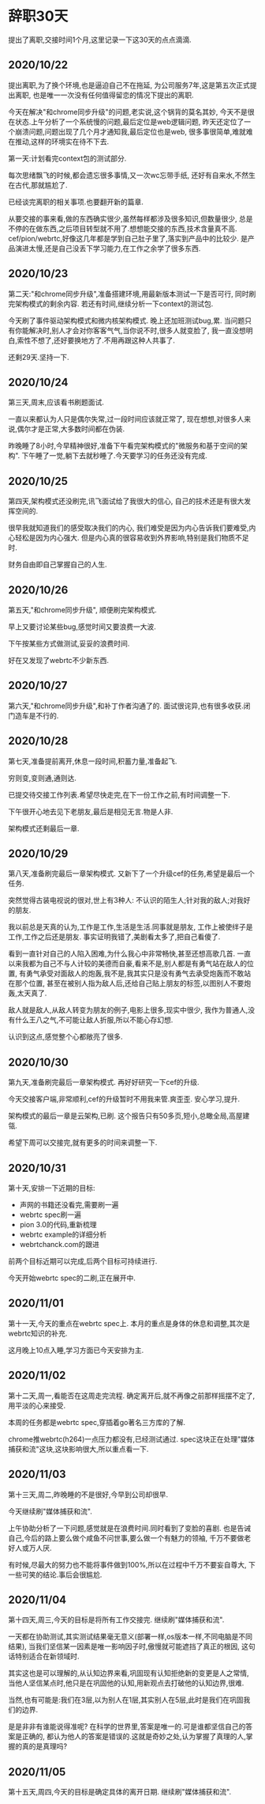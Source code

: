 # 辞职30天

提出了离职,交接时间1个月,这里记录一下这30天的点点滴滴.

## 2020/10/22

提出离职,为了换个环境,也是逼迫自己不在拖延,
为公司服务7年,这是第五次正式提出离职,
也是唯一一次没有任何值得留恋的情况下提出的离职.

今天在解决"和chrome同步升级"的问题,老实说,这个锅背的莫名其妙,
今天不是很在状态.上午分析了一个系统慢的问题,最后定位是web逻辑问题,
昨天还定位了一个崩溃问题,问题出现了几个月才通知我,最后定位也是web,
很多事很简单,难就难在推动,这样的环境实在待不下去.

第一天:计划看完context包的测试部分.

每次思绪飘飞的时候,都会遗忘很多事情,又一次wc忘带手纸,
还好有自来水,不然生在古代,那就尴尬了.

已经谈完离职的相关事项.也要翻开新的篇章.

从要交接的事来看,做的东西确实很少,虽然每样都涉及很多知识,但数量很少,
总是不停的在做东西,之后项目转型就不用了.想想能交接的东西,技术含量真不高.
cef/pion/webrtc,好像这几年都是学到自己肚子里了,落实到产品中的比较少.
是产品演进太慢,还是自己没丢下学习能力,在工作之余学了很多东西.

## 2020/10/23

第二天:"和chrome同步升级",准备搭建环境,用最新版本测试一下是否可行,
同时刷完架构模式的剩余内容.
若还有时间,继续分析一下context的测试包.

今天刷了事件驱动架构模式和微内核架构模式.
晚上还加班测试bug,累.
当问题只有你能解决时,别人才会对你客客气气,当你说不时,很多人就变脸了,
我一直没想明白,索性不想了,还好要换地方了.不用再跟这种人共事了.

还剩29天.坚持一下.

## 2020/10/24

第三天,周末,应该看书刷题面试.

一直以来都认为人只是偶尔失常,过一段时间应该就正常了,
现在想想,对很多人来说,偶尔才是正常,大多数时间都在伪装.

昨晚睡了8小时,今早精神很好,准备下午看完架构模式的"微服务和基于空间的架构".
下午睡了一觉,躺下去就秒睡了.今天要学习的任务还没有完成.

## 2020/10/25

第四天,架构模式还没刷完,讯飞面试给了我很大的信心,
自己的技术还是有很大发挥空间的.

很早我就知道我们的感受取决我们的内心,
我们难受是因为内心告诉我们要难受,内心轻松是因为内心强大.
但是内心真的很容易收到外界影响,特别是我们物质不足时.

财务自由即自己掌握自己的人生.

## 2020/10/26

第五天,"和chrome同步升级",
顺便刷完架构模式.

早上又要讨论某些bug,感觉时间又要浪费一大波.

下午按某些方式做测试,妥妥的浪费时间.

好在又发现了webrtc不少新东西.

## 2020/10/27

第六天,"和chrome同步升级",和补丁作者沟通了的.
面试很诧异,也有很多收获.闭门造车是不行的.

## 2020/10/28

第七天,准备提前离开,休息一段时间,积蓄力量,准备起飞.

穷则变,变则通,通则达.

已提交待交接工作列表.希望尽快走完,在下一份工作之前,有时间调整一下.

下午很开心地去见下老朋友,最后是相见无言.物是人非.

架构模式还剩最后一章.

## 2020/10/29

第八天,准备刷完最后一章架构模式.
又新下了一个升级cef的任务,希望是最后一个任务.

突然觉得古装电视说的很对,世上有3种人:
不认识的陌生人;针对我的敌人;对我好的朋友.

我以前总是天真的认为,工作是工作,生活是生活.同事就是朋友,
工作上被使绊子是工作,工作之后还是朋友.
事实证明我错了,美剧看太多了,把自己看傻了.

看到一直针对自己的人陷入困难,为什么我心中非常畅快,甚至还想高歌几首.
一直以来我都为自己不与人计较的美德而自豪,看来不是,别人都是有勇气站在敌人的位置,
有勇气承受对面敌人的炮轰,我不是,我其实只是没有勇气去承受炮轰而不敢站在那个位置,
甚至在被别人指为敌人后,还给自己贴上朋友的标签,以图别人不要炮轰,太天真了.

敌人就是敌人,从敌人转变为朋友的例子,电影上很多,现实中很少,
我作为普通人,没有什么王八之气,不可能让敌人折服,所以不能心存幻想.

认识到这点,感觉整个心都敞亮了很多.

## 2020/10/30

第九天,准备刷完最后一章架构模式.
再好好研究一下cef的升级.

今天交接客户端,非常顺利,cef的升级暂时不用我来管.爽歪歪.
安心学习,提升.

架构模式的最后一章是云架构,已刷.
这个报告只有50多页,短小,总瞰全局,高屋建瓴.

希望下周可以交接完,就有更多的时间来调整一下.

## 2020/10/31

第十天,安排一下近期的目标:

- 声网的书籍还没看完,需要刷一遍
- webrtc spec刷一遍
- pion 3.0的代码,重新梳理
- webrtc example的详细分析
- webrtchanck.com的跟进

前两个目标近期可以完成,后两个目标可持续进行.

今天开始webrtc spec的二刷,正在展开中.

## 2020/11/01

第十一天,今天的重点在webrtc spec上.
本月的重点是身体的休息和调整,其次是webrtc知识的补充.

这月晚上10点入睡,学习方面已今天安排为主.

## 2020/11/02

第十二天,周一,看能否在这周走完流程.
确定离开后,就不再像之前那样摇摆不定了,用平淡的心来接受.

本周的任务都是webrtc spec,穿插着go著名三方库的了解.

chrome推webrtc(h264)一点压力都没有,已经测试通过.
spec这块正在处理"媒体捕获和流"这块,这块影响很大,所以重点看一下.

## 2020/11/03

第十三天,周二,昨晚睡的不是很好,今早到公司却很早.

今天继续刷"媒体捕获和流".

上午协助分析了一下问题,感觉就是在浪费时间.同时看到了变脸的喜剧.
也是告诫自己,今后的路上要么做个咸鱼不问世事,要么做一个有魅力的领袖,
千万不要做老好人或万人厌.

有时候,尽最大的努力也不能将事件做到100%,所以在过程中千万不要妄自尊大,
下一些可笑的结论.事后会很尴尬.

## 2020/11/04

第十四天,周三,今天的目标是将所有工作交接完.
继续刷"媒体捕获和流".

一天都在协助测试,其实测试结果毫无意义(部署一样,os版本一样,不同电脑是不同结果),
当我们坚信某一因素是唯一影响因子时,傲慢就可能遮挡了真正的根因,
这句话特别适合在新领域时.

其实这也是可以理解的,从认知边界来看,巩固现有认知拒绝新的变更是人之常情,
当他人坚信某点时,他只是在巩固他的认知,用新观点去打破他的认知边界,很难.

当然,也有可能是:我们在3层,以为别人在1层,其实别人在5层,此时是我们在巩固我们的边界.

是是非非有谁能说得准呢? 在科学的世界里,答案是唯一的.可是谁都坚信自己的答案是正确的,
都认为他人的答案是错误的.这就是奇妙之处,认为掌握了真理的人,掌握的真的是真理吗?

## 2020/11/05

第十五天,周四,今天的目标是确定具体的离开日期.
继续刷"媒体捕获和流".
